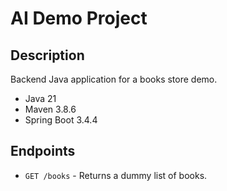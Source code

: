 # AI Demo Project

## Description
Backend Java application for a books store demo.

- Java 21
- Maven 3.8.6
- Spring Boot 3.4.4

## Endpoints

- `GET /books` - Returns a dummy list of books.
